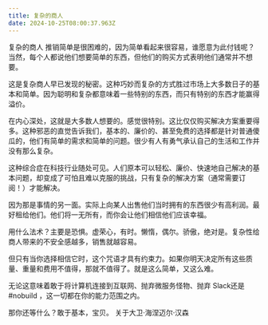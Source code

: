 ```yaml
---
title: 复杂的商人
date: 2024-10-25T08:00:37.963Z
---
```


复杂的商人
推销简单是很困难的，因为简单看起来很容易，谁愿意为此付钱呢？当然，每个人都说他们想要简单的东西，但他们的购买方式表明他们通常并不想要。

这是复杂商人早已发现的秘密。这种巧妙而复杂的方式胜过市场上大多数日子的基本和简单。因为聪明和复杂都意味着一些特别的东西，而只有特别的东西才能赢得溢价。

在内心深处，这就是大多数人想要的。感觉很特别。这比仅仅购买解决方案重要得多。这种邪恶的直觉告诉我们，基本的、廉价的、甚至免费的选择都是针对普通傻瓜的，他们有简单的需求和简单的问题。很少有人有勇气承认自己的生活和工作并没有那么复杂。

这种综合症在科技行业随处可见。人们原本可以轻松、廉价、快速地自己解决的基本问题，却变成了可怕且难以克服的挑战，只有复杂的解决方案（通常需要订阅！）才能解决。

因为那是事情的另一面。实际上向某人出售他们当时拥有的东西很少有高利润。最好租给他们。他们将一无所有，而你会让他们相信他们应该幸福。

用什么法术？主要是恐惧。虚荣心，有时。懒惰，偶尔。骄傲，绝对是。复杂性给商人带来的不安全感越多，销售就越容易。

但只有当你选择相信它时，这个咒语才具有约束力。如果你明天决定所有这些质量、重量和费用不值得，那就不值得了。就是这么简单，又这么难。

无论这意味着敢于将计算机连接到互联网、抛弃微服务怪物、抛弃 Slack还是#nobuild ，这一切都在你的能力范围之内。

那你还等什么？敢于基本，宝贝。
关于大卫·海涅迈尔·汉森